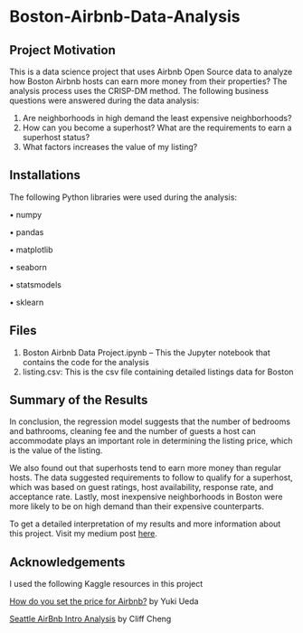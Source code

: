 # Boston-Airbnb-Data-Analysis

## Project Motivation
This is a data science project that uses Airbnb Open Source data to analyze how Boston Airbnb hosts can earn more money from their properties? The analysis process uses the CRISP-DM method. The following business questions were answered during the data analysis:

1.	Are neighborhoods in high demand the least expensive neighborhoods?
2.	How can you become a superhost? What are the requirements to earn a superhost status?
3.	What factors increases the value of my listing?

## Installations
The following Python libraries were used during the analysis:

•	numpy

•	pandas

•	matplotlib

•	seaborn

•	statsmodels

•	sklearn

## Files
1. Boston Airbnb Data Project.ipynb – This the Jupyter notebook that contains the code for the analysis
2. listing.csv: This is the csv file containing detailed listings data for Boston

## Summary of the Results
In conclusion, the regression model suggests that the number of bedrooms and bathrooms, cleaning fee and the number of guests a host can accommodate plays an important role in determining the listing price, which is the value of the listing.

We also found out that superhosts tend to earn more money than regular hosts. The data suggested requirements to follow to qualify for a superhost, which was based on guest ratings, host availability, response rate, and acceptance rate. Lastly, most inexpensive neighborhoods in Boston were more likely to be on high demand than their expensive counterparts.

To get a detailed interpretation of my results and more information about this project. Visit my medium post [here](https://medium.com/@thanksgivingtogod94/how-can-boston-airbnb-hosts-earn-more-money-from-their-properties-ad534902f9f3).

## Acknowledgements
I used the following Kaggle resources in this project

[How do you set the price for Airbnb?](https://www.kaggle.com/loovmj/how-do-you-set-the-price-for-airbnb) by Yuki Ueda

[Seattle AirBnb Intro Analysis](https://www.kaggle.com/cliffcheng/seattle-airbnb-intro-analysis) by Cliff Cheng

